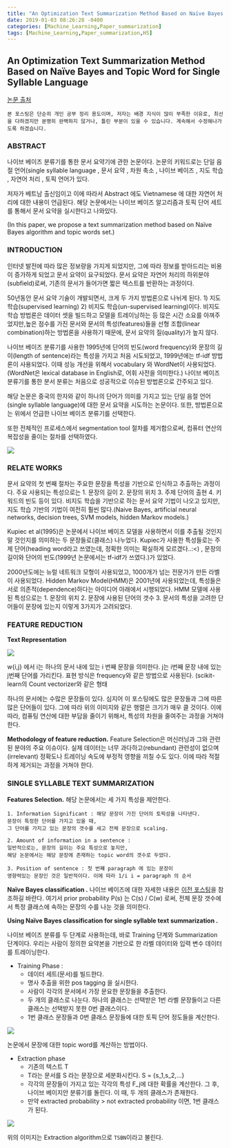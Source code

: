 ```yaml
---
title: "An Optimization Text Summarization Method Based on Naïve Bayes and Topic Word for Single Syllable Language "
date: 2019-01-03 08:26:28 -0400
categories: [Machine_Learning,Paper_summarization]
tags: [Machine_Learning,Paper_summarization,HS]
---
```


## An Optimization Text Summarization Method Based on Naïve Bayes and Topic Word for Single Syllable Language
[논문 출처](http://www.m-hikari.com/ams/ams-2014/ams-1-4-2014/haAMS1-4-2014.pdf)

```
본 포스팅은 단순히 개인 공부 정리 용도이며, 저자는 배경 지식이 많이 부족한 이유로, 최선을 다하겠지만 분명히 완벽하지 않거나, 틀린 부분이 있을 수 있습니다. 계속해서 수정해나가도록 하겠습니다.
```

### ABSTRACT

나이브 베이즈 분류기를 통한 문서 요약기에 관한 논문이다. 논문의 키워드로는 단일 음절 언어(single syllable language , 문서 요약 , 차원 축소 , 나이브 베이즈 , 지도 학습 , 자연어 처리 , 토픽 언어가 있다.

저자가 베트남 출신임이고 이에 따라서 Abstract 에도 Vietnamese 에 대한 자연어 처리에 대한 내용이 언급된다. 해당 논문에서는 나이브 베이즈 알고리즘과 토픽 단어 세트를 통해서 문서 요약을 실시한다고 나와있다.

(In this paper, we propose a
text summarization method based on Naïve Bayes algorithm and topic words set.)

### INTRODUCTION

인터넷 발전에 따라 많은 정보량을 가지게 되었지만, 그에 따라 정보를 받아드리는 비용이 증가하게 되었고 문서 요약이 요구되었다. 문서 요약은 자연어 처리의 하위분야(subfield)로써, 기존의 문서가 들어가면 짧은 텍스트를 반환하는 과정이다.

50년동안 문서 요약 기술이 개발되면서, 크게 두 가지 방법론으로 나뉘게 된다. 1) 지도 학습(supervised learning) 2) 비지도 학습(un-supervised learning)이다. 비지도 학습 방법론은 데이터 셋을 빌드하고 모델을 트레이닝하는 등 많은 시간 소요를 아껴주었지만,높은 점수를 가진 문서와 문서의 특성(features)들을 선형 조합(linear combination)하는 방법론을 사용하기 때문에, 문서 요약의 질(quality)가 높지 않다.

나이브 베이즈 분류기를 사용한 1995년에 단어의 빈도(word frequency)와 문장의 길이(length of sentence)라는 특성을 가지고 처음 시도되었고, 1999년에는 tf-idf 방법론이 사용되었다. 이때 성능 개선을 위해서 vocabulary 와 WordNet이 사용되었다. (WordNet은 lexical database in English로, 어휘 사전을 의미한다.) 나이브 베이즈 분류기를 통한 분서 분류는 처음으로 성공적으로 이슈된 방법론으로 간주되고 있다.

해당 논문은 중국의 한자와 같이 하나의 단어가 의미를 가지고 있는 단일 음절 언어(single syllable language)에 대한 문서 요약을 시도하는 논문이다. 또한, 방법론으로는 위에서 언급한 나이브 베이즈 분류기를 선택한다.

또한 전체적인 프로세스에서 segmentation tool 절차를 제거함으로써, 컴퓨터 연산의 복잡성을 줄이는 절차를 선택하였다.

<img src="/images/post_img/markdown-img-paste-20190103175919606.png">

### RELATE WORKS

문서 요약의 첫 번째 절차는 주요한 문장을 특성을 기반으로 인식하고 추출하는 과정이다. 주요 사용되는 특성으로는 1. 문장의 길이 2. 문장의 위치 3. 주제 단어의 출현 4. 키워드의 빈도 등이 있다. 비지도 학습을 기반으로 하는 문서 요약 기법이 나오고 있지만, 지도 학습 기반의 기법이 여전히 훨씬 많다.(Naive
Bayes, artificial neural networks, decision trees, SVM models, hidden Markov models.)

Kupiec et al(1995)은 논문에서 나이브 베이즈 모델을
사용하면서 이를 추출될 것인지 말 것인지를 의미하는 두 문장들로(클래스) 나누었다. Kupiec가 사용한 특성들로는 주제 단어(heading word라고 쓰였는데, 정확한 의미는 확실하게 모르겠다..:<) , 문장의 길이와 단어의 빈도(1999년 논문에서는 tf-idf가 쓰였다.)가 있었다.

2000년도에는 뉴럴 네트워크 모형이 사용되었고, 1000개가 넘는 전문가가 만든 라벨이 사용되었다. Hidden Markov Model(HMM)은 2001년에 사용되었는데, 특성들은 서로 의존적(dependence)하다는 아이디어 아래에서 시행되었다. HMM 모델에 사용된 특성으로는 1. 문장의 위치 2. 문장에 사용된 단어의 갯수 3. 문서의 특성을 고려한 단어들이 문장에 있는지 이렇게 3가지가 고려되었다.


### FEATURE REDUCTION
**Text Representation**

<img src="/images/post_img/markdown-img-paste-20190103182242418.png">

w{i,j} 에서 i는 하나의 문서 내에 있는 i 번째 문장을 의미한다. j는 i번째 문장 내에 있는 j번째 단어를 가리킨다. 표현 방식은 frequency와 같은 방법으로 사용된다. (scikit-learn의 Count vectorizer와 같은 형태

하나의 문서에는 수많은 문장들이 있다. 심지어 이 포스팅에도 많은 문장들과 그에 따른 많은 단어들이 있다. 그에 따라 위의 이미지와 같은 행렬은 크기가 매우 클 것이다. 이에 따라, 컴퓨팅 연산에 대한 부담을 줄이기 위해서, 특성의 차원을 줄여주는 과정을 거쳐야 한다.

**Methodology of feature reduction.**
Feature Selection은 머신러닝과 그와 관련된 분야의 주요 이슈이다. 실제 데이터는 너무 과다하고(rebundant) 관련성이 없으며(irrelevant) 정확도나 트레이닝 속도에 부정적 영향을 끼칠 수도 있다. 이에 따라 적절하게 제거되는 과정을 거쳐야 한다.


### SINGLE SYLLABLE TEXT SUMMARIZATION

**Features Selection.**
해당 논문에서는 세 가지 특성을 제안한다.
```
1. Information Significant : 해당 문장이 가진 단어의 토픽성을 나타낸다.
문장이 특정한 단어를 가지고 있을 때,
그 단어를 가지고 있는 문장의 갯수를 세고 전체 문장으로 scaling.

2. Amount of information in a sentence :
일반적으로는, 문장의 길이는 주요 특성으로 놓지만,
해당 논문에서는 해당 문장에 존재하는 topic word의 갯수로 두었다.

3. Position of sentence : 첫 번쨰 paragraph 에 있는 문장이
영향력있는 문장인 것은 일반적이다. 이에 따라 1/i i = paragraph 의 순서

```

**Naïve Bayes classification .**
나이브 베이즈에 대한 자세한 내용은 [이전 포스팅](https://finlabgroup.github.io/NaiveBayesClassifier/)을 참조하길 바란다. 여기서 prior probability P(s) 는 C(s) / C(w) 로써, 전체 문장 갯수에서 특정 클래스에 속하는 문장의 수를 나눈 것을 의미한다.

**Using Naïve Bayes classification for single syllable text summarization .**

나이브 베이즈 분류를 두 단계로 사용하는데, 바로 Training 단계와 Summarization 단계이다. 우리는 사람이 정의한 요약본을 기반으로 한 라벨 데이터와 입력 변수 데이터를 트레이닝한다.

- Training Phase :
    - 데이터 세트(문서)를 빌드한다.
    - 명사 추출을 위한 pos tagging 을 실시한다.
    - 사람이 각각의 문서에서 가장 문요한 문장들을 추출한다.
    - 두 개의 클래스로 나눈다. 하나의 클래스는 선택받은 1번 라벨 문장들이고 다른 클래스는 선택받지 못한 0번 클래스이다.
    - 1번 클래스 문장들과 0번 클래스 문장들에 대한 토픽 단어 정도들을 계산한다.

<img src="/images/post_img/markdown-img-paste-20190103185035193.png">

논문에서 문장에 대한 topic word를 계산하는 방법이다.

- Extraction phase
    - 기존의 텍스트 T
    - T라는 문서를 S 라는 문장으로 세분화시킨다. S = {s_1,s_2,...}
    - 각각의 문장들이 가지고 있는 각각의 특성 F_j에 대한 확률을 계산한다. 그 후, 나이브 베이지안 분류기를 돌린다. 이 때, 두 개의 클래스가 존재한다.
    - 만약 extracted probability > not extracted probability 이면, 1번 클래스가 된다.

<img src="/images/post_img/markdown-img-paste-20190103190200470.png">


위의 이미지는 Extraction algorithm으로 `TSBN`이라고 불린다.

